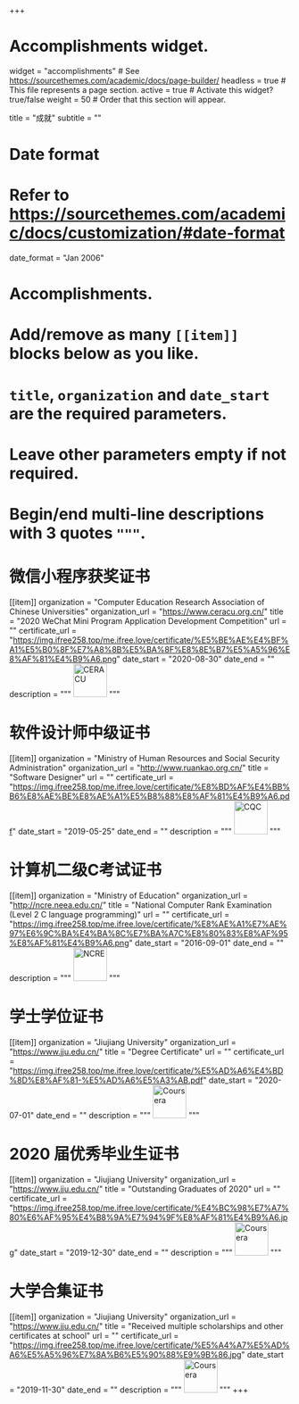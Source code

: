 +++
# Accomplishments widget.
widget = "accomplishments"  # See https://sourcethemes.com/academic/docs/page-builder/
headless = true  # This file represents a page section.
active = true  # Activate this widget? true/false
weight = 50  # Order that this section will appear.

title = "成就"
subtitle = ""

# Date format
#   Refer to https://sourcethemes.com/academic/docs/customization/#date-format
date_format = "Jan 2006"

# Accomplishments.
#   Add/remove as many `[[item]]` blocks below as you like.
#   `title`, `organization` and `date_start` are the required parameters.
#   Leave other parameters empty if not required.
#   Begin/end multi-line descriptions with 3 quotes `"""`.

# 微信小程序获奖证书
[[item]]
  organization = "Computer Education Research Association of Chinese Universities"
  organization_url = "https://www.ceracu.org.cn/"
  title = "2020 WeChat Mini Program Application Development Competition"
  url = ""
  certificate_url = "https://img.ifree258.top/me.ifree.love/certificate/%E5%BE%AE%E4%BF%A1%E5%B0%8F%E7%A8%8B%E5%BA%8F%E8%8E%B7%E5%A5%96%E8%AF%81%E4%B9%A6.png"
  date_start = "2020-08-30"
  date_end = ""
  description = """
<img data-src="/media/CERACU.jpg" alt="CERACU" style="height: 60px;" class="lazyload">
"""

# 软件设计师中级证书
[[item]]
  organization = "Ministry of Human Resources and Social Security Administration"
  organization_url = "http://www.ruankao.org.cn/"
  title = "Software Designer"
  url = ""
  certificate_url = "https://img.ifree258.top/me.ifree.love/certificate/%E8%BD%AF%E4%BB%B6%E8%AE%BE%E8%AE%A1%E5%B8%88%E8%AF%81%E4%B9%A6.pdf"
  date_start = "2019-05-25"
  date_end = ""
  description = """
<img data-src="/media/CQC.png" alt="CQC" style="height: 60px;" class="lazyload">
"""

# 计算机二级C考试证书
[[item]]
  organization = "Ministry of Education"
  organization_url = "http://ncre.neea.edu.cn/"
  title = "National Computer Rank Examination (Level 2 C language programming)"
  url = ""
  certificate_url = "https://img.ifree258.top/me.ifree.love/certificate/%E8%AE%A1%E7%AE%97%E6%9C%BA%E4%BA%8C%E7%BA%A7C%E8%80%83%E8%AF%95%E8%AF%81%E4%B9%A6.png"
  date_start = "2016-09-01"
  date_end = ""
  description = """
<img data-src="/media/NCRE.png" alt="NCRE" style="height: 60px;" class="lazyload">
"""

# 学士学位证书
[[item]]
  organization = "Jiujiang University"
  organization_url = "https://www.jju.edu.cn/"
  title = "Degree Certificate"
  url = ""
  certificate_url = "https://img.ifree258.top/me.ifree.love/certificate/%E5%AD%A6%E4%BD%8D%E8%AF%81-%E5%AD%A6%E5%A3%AB.pdf"
  date_start = "2020-07-01"
  date_end = ""
  description = """
<img data-src="/media/JJU.png" alt="Coursera" style="height: 60px;" class="lazyload">
"""

# 2020 届优秀毕业生证书
[[item]]
  organization = "Jiujiang University"
  organization_url = "https://www.jju.edu.cn/"
  title = "Outstanding Graduates of 2020"
  url = ""
  certificate_url = "https://img.ifree258.top/me.ifree.love/certificate/%E4%BC%98%E7%A7%80%E6%AF%95%E4%B8%9A%E7%94%9F%E8%AF%81%E4%B9%A6.jpg"
  date_start = "2019-12-30"
  date_end = ""
  description = """
<img data-src="/media/JJU.png" alt="Coursera" style="height: 60px;" class="lazyload">
"""

# 大学合集证书
[[item]]
  organization = "Jiujiang University"
  organization_url = "https://www.jju.edu.cn/"
  title = "Received multiple scholarships and other certificates at school"
  url = ""
  certificate_url = "https://img.ifree258.top/me.ifree.love/certificate/%E5%A4%A7%E5%AD%A6%E5%A5%96%E7%8A%B6%E5%90%88%E9%9B%86.jpg"
  date_start = "2019-11-30"
  date_end = ""
  description = """
<img data-src="/media/JJU.png" alt="Coursera" style="height: 60px;" class="lazyload">
"""
+++
